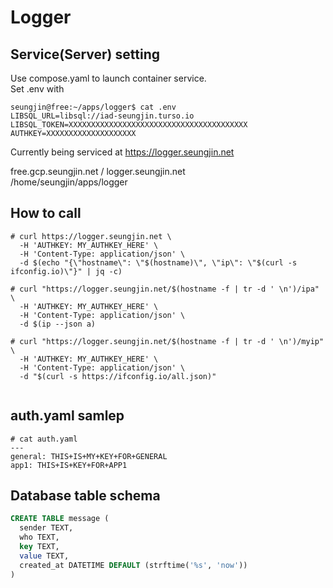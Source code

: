 # Logger

## Service(Server) setting  
Use compose.yaml to launch container service.  
Set .env with  
```console
seungjin@free:~/apps/logger$ cat .env
LIBSQL_URL=libsql://iad-seungjin.turso.io
LIBSQL_TOKEN=XXXXXXXXXXXXXXXXXXXXXXXXXXXXXXXXXXXXXXXX
AUTHKEY=XXXXXXXXXXXXXXXXXXXX
```

Currently being serviced at https://logger.seungjin.net  

free.gcp.seungjin.net / logger.seungjin.net  
/home/seungjin/apps/logger  


## How to call  
```consle
# curl https://logger.seungjin.net \
  -H 'AUTHKEY: MY_AUTHKEY_HERE' \
  -H 'Content-Type: application/json' \
  -d $(echo "{\"hostname\": \"$(hostname)\", \"ip\": \"$(curl -s ifconfig.io)\"}" | jq -c)

# curl "https://logger.seungjin.net/$(hostname -f | tr -d ' \n')/ipa" \ 
  -H 'AUTHKEY: MY_AUTHKEY_HERE' \
  -H 'Content-Type: application/json' \
  -d $(ip --json a)
  
# curl "https://logger.seungjin.net/$(hostname -f | tr -d ' \n')/myip" \
  -H 'AUTHKEY: MY_AUTHKEY_HERE' \
  -H 'Content-Type: application/json' \
  -d "$(curl -s https://ifconfig.io/all.json)"
   
```

## auth.yaml samlep   
```
# cat auth.yaml
---
general: THIS+IS+MY+KEY+FOR+GENERAL
app1: THIS+IS+KEY+FOR+APP1

```

## Database table schema  
```sql
CREATE TABLE message (
  sender TEXT,
  who TEXT,
  key TEXT,
  value TEXT,
  created_at DATETIME DEFAULT (strftime('%s', 'now'))
)
```



  
